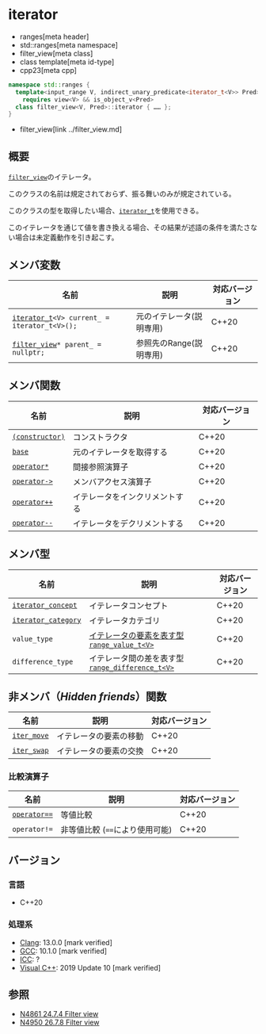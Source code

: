 # iterator
* ranges[meta header]
* std::ranges[meta namespace]
* filter_view[meta class]
* class template[meta id-type]
* cpp23[meta cpp]

```cpp
namespace std::ranges {
  template<input_range V, indirect_unary_predicate<iterator_t<V>> Pred>
    requires view<V> && is_object_v<Pred>
  class filter_view<V, Pred>::iterator { …… };
}
```
* filter_view[link ../filter_view.md]

## 概要

[`filter_view`](../filter_view.md)のイテレータ。

このクラスの名前は規定されておらず、振る舞いのみが規定されている。

このクラスの型を取得したい場合、[`iterator_t`](../iterator_t.md)を使用できる。

このイテレータを通じて値を書き換える場合、その結果が述語の条件を満たさない場合は未定義動作を引き起こす。

## メンバ変数

| 名前                                                               | 説明                       | 対応バージョン |
|--------------------------------------------------------------------|----------------------------|----------------|
| [`iterator_t`](../iterator_t.md)`<V> current_ = iterator_t<V>();`  | 元のイテレータ(説明専用)   | C++20          |
| [`filter_view`](../filter_view.md)`* parent_ = nullptr;`           | 参照先のRange(説明専用)    | C++20          |

## メンバ関数

| 名前                                           | 説明                           | 対応バージョン |
|------------------------------------------------|--------------------------------|----------------|
| [`(constructor)`](iterator/op_constructor.md)  | コンストラクタ                 | C++20          |
| [`base`](iterator/base.md)                     | 元のイテレータを取得する       | C++20          |
| [`operator*`](iterator/op_deref.md)            | 間接参照演算子                 | C++20          |
| [`operator->`](iterator/op_arrow.md)           | メンバアクセス演算子           | C++20          |
| [`operator++`](iterator/op_increment.md)       | イテレータをインクリメントする | C++20          |
| [`operator--`](iterator/op_decrement.md)       | イテレータをデクリメントする   | C++20          |

## メンバ型

| 名前                                                      | 説明                                                | 対応バージョン |
|-----------------------------------------------------------|-----------------------------------------------------|----------------|
| [`iterator_concept`](iterator/type-iterator_concept.md)   | イテレータコンセプト                                | C++20          |
| [`iterator_category`](iterator/type-iterator_category.md) | イテレータカテゴリ                                  | C++20          |
| `value_type`                                              | [イテレータの要素を表す型`range_value_t<V>`](../range_value_t.md)           | C++20          |
| `difference_type`                                         | イテレータ間の差を表す型[`range_difference_t<V>`](../range_difference_t.md) | C++20          |

## 非メンバ（*Hidden friends*）関数

| 名前                                     | 説明                   | 対応バージョン |
|------------------------------------------|------------------------|----------------|
| [`iter_move`](iterator/iter_move.md)     | イテレータの要素の移動 | C++20          |
| [`iter_swap`](iterator/iter_swap.md)     | イテレータの要素の交換 | C++20          |

### 比較演算子

| 名前                                 | 説明                            | 対応バージョン |
|--------------------------------------|---------------------------------|----------------|
| [`operator==`](iterator/op_equal.md) | 等値比較                        | C++20          |
| `operator!=`                         | 非等値比較 (`==`により使用可能) | C++20          |

## バージョン
### 言語
- C++20

### 処理系
- [Clang](/implementation.md#clang): 13.0.0 [mark verified]
- [GCC](/implementation.md#gcc): 10.1.0 [mark verified]
- [ICC](/implementation.md#icc): ?
- [Visual C++](/implementation.md#visual_cpp): 2019 Update 10 [mark verified]

## 参照
- [N4861 24.7.4 Filter view](https://timsong-cpp.github.io/cppwp/n4861/range.filter)
- [N4950 26.7.8 Filter view](https://timsong-cpp.github.io/cppwp/n4950/range.filter)
